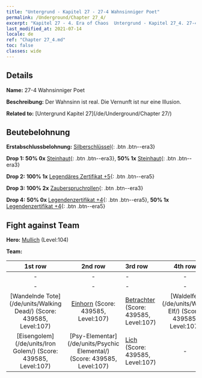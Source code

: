 ```yaml
---
title: "Untergrund - Kapitel 27 - 27-4 Wahnsinniger Poet"
permalink: /Underground/Chapter 27_4/
excerpt: "Kapitel 27 - 4. Era of Chaos  Untergrund - Kapitel 27_4. 27-4 Wahnsinniger Poet"
last_modified_at: 2021-07-14
locale: de
ref: "Chapter 27_4.md"
toc: false
classes: wide
---
```


## Details

 **Name:** 27-4 Wahnsinniger Poet

 **Beschreibung:** Der Wahnsinn ist real. Die Vernunft ist nur eine Illusion.

 **Related to:** [Untergrund Kapitel 27](/de/Underground/Chapter 27/)

## Beutebelohnung

 **Erstabschlussbelohnung:** [Silberschlüssel](/ItemsDE/con_693/){: .btn .btn--era3}

 **Drop 1:** **50% 0x** [Steinhaut](/ItemsDE/her_452/){: .btn .btn--era3}, **50% 1x** [Steinhaut](/ItemsDE/her_452/){: .btn .btn--era3}

 **Drop 2:** **100% 1x** [Legendäres Zertifikat +5](/ItemsDE/mat_102/){: .btn .btn--era5}

 **Drop 3:** **100% 2x** [Zauberspruchrollen](/ItemsDE/con_694/){: .btn .btn--era3}

 **Drop 4:** **50% 0x** [Legendenzertifikat +4](/ItemsDE/mat_95/){: .btn .btn--era5}, **50% 1x** [Legendenzertifikat +4](/ItemsDE/mat_95/){: .btn .btn--era5}


## Fight against Team
 **Hero:** [Mullich](/de/heroes/Mullich/) (Level:104)

 **Team:**


  | 1st row | 2nd row | 3rd row | 4th row |
  |:----:|:----:|:----|:----:|
  | - | - | - | - |
  | - | - | - | - |
  | [Wandelnde Tote](/de/units/Walking Dead/) (Score: 439585, Level:107)  | [Einhorn](/de/units/Unicorn/) (Score: 439585, Level:107)  | [Betrachter](/de/units/Beholder/) (Score: 439585, Level:107)  | [Waldelfe](/de/units/Wood Elf/) (Score: 439585, Level:107)  |
  | [Eisengolem](/de/units/Iron Golem/) (Score: 439585, Level:107)  | [Psy-Elementar](/de/units/Psychic Elemental/) (Score: 439585, Level:107)  | [Lich](/de/units/Lich/) (Score: 439585, Level:107)  | - |


